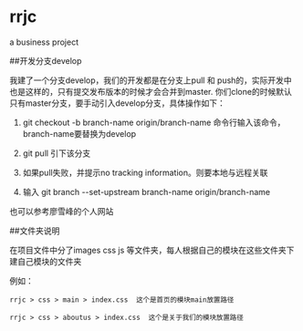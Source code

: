 # rrjc
a business project

##开发分支develop

我建了一个分支develop，我们的开发都是在分支上pull 和 push的，实际开发中也是这样的，只有提交发布版本的时候才会合并到master. 你们clone的时候默认只有master分支，要手动引入develop分支，具体操作如下：

1. git checkout -b branch-name origin/branch-name   命令行输入该命令，branch-name要替换为develop

2.  git pull  引下该分支

3. 如果pull失败，并提示no tracking information。则要本地与远程关联  
 
4. 输入 git branch --set-upstream branch-name origin/branch-name

也可以参考廖雪峰的个人网站

##文件夹说明

在项目文件中分了images  css  js 等文件夹，每人根据自己的模块在这些文件夹下建自己模块的文件夹

例如： 

	rrjc > css > main > index.css  这个是首页的模块main放置路径

  	rrjc > css > aboutus > index.css  这个是关于我们的模块放置路径